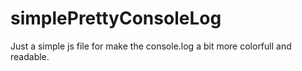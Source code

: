 # simplePrettyConsoleLog
Just a simple js file for make the console.log a bit more colorfull and readable.
